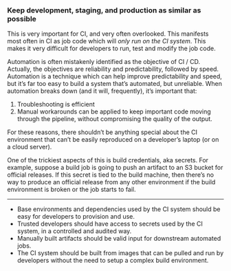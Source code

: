 ### Keep development, staging, and production as similar as possible

This is very important for CI, and very often overlooked. 
This manifests most often in CI as job code which will *only run on the CI system*. 
This makes it very difficult for developers to run, test and modify the job code.

Automation is often mistakenly identified as the objective of CI / CD.
Actually, the objectives are reliability and predictability, followed by speed. 
Automation is a technique which can help improve predictability and speed, but it’s far too easy to build a system 
that’s automated, but unreliable. When automation breaks down (and it will, frequently), it’s important that:

1. Troubleshooting is efficient
2. Manual workarounds can be applied to keep important code moving through the pipeline, without compromising the quality of the output.

For these reasons, there shouldn’t be anything special about the CI environment that can’t be easily 
reproduced on a developer’s laptop (or on a cloud server). 

One of the trickiest aspects of this is build credentials, aka secrets. For example, suppose a build job is going 
to push an artifact to an S3 bucket for official releases. If this secret is tied to the build machine, then there’s 
no way to produce an official release from any other environment if the build environment is broken or the 
job starts to fail. 

---

<ul class="fa-ul">
    <li>
        <i class="fa-li fa fa-2x fa-check-square"></i>
        <span>Base environments and dependencies used by the CI system should be easy for developers to provision and use.</span>
    </li>
    <li>
        <i class="fa-li fa fa-2x fa-check-square"></i>
        <span>Trusted developers should have access to secrets used by the CI system, in a controlled and audited way.</span>
    </li>
    <li>
        <i class="fa-li fa fa-2x fa-check-square"></i>
        <span>Manually built artifacts should be valid input for downstream automated jobs.</span>
    </li>
    <li>
        <i class="fa-li fa fa-2x fa-check-square"></i>
        <span>The CI system should be built from images that can be pulled and run by developers without the need to setup a complex build environment.</span>
    </li>
</ul>
